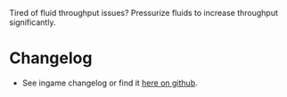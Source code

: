 Tired of fluid throughput issues? Pressurize fluids to increase throughput significantly.

# Changelog
+ See ingame changelog or find it [here on github](https://github.com/LovelySanta/FactorioMods/blob/master/CompressedFluids/changelog.txt).
